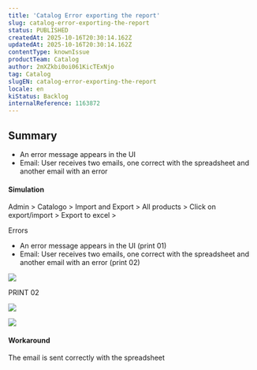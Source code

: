 ```yaml
---
title: 'Catalog Error exporting the report'
slug: catalog-error-exporting-the-report
status: PUBLISHED
createdAt: 2025-10-16T20:30:14.162Z
updatedAt: 2025-10-16T20:30:14.162Z
contentType: knownIssue
productTeam: Catalog
author: 2mXZkbi0oi061KicTExNjo
tag: Catalog
slugEN: catalog-error-exporting-the-report
locale: en
kiStatus: Backlog
internalReference: 1163872
---
```


## Summary



- An error message appears in the UI
- Email: User receives two emails, one correct with the spreadsheet and another email with an error


#### Simulation


Admin > Catalogo > Import and Export > All products >
Click on export/import > Export to excel >

Errors

- An error message appears in the UI (print 01)
- Email: User receives two emails, one correct with the spreadsheet and another email with an error (print 02)

 ![](https://vtexhelp.zendesk.com/attachments/token/nssU6EUTkqi1oEpWJfGNG4hZ3/?name=image.png)

PRINT 02

 ![](https://vtexhelp.zendesk.com/attachments/token/IaqPe0pf0oUHatfDvp85FH2sQ/?name=image.png)

 ![](https://vtexhelp.zendesk.com/attachments/token/xsuPbF5tOdI7lXxaK3JMHlK0U/?name=image.png)



#### Workaround


The email is sent correctly with the spreadsheet



